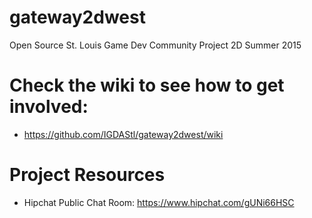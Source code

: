 # gateway2dwest
Open Source St. Louis Game Dev Community Project 2D Summer 2015

# Check the wiki to see how to get involved:
* https://github.com/IGDAStl/gateway2dwest/wiki

# Project Resources
* Hipchat Public Chat Room: https://www.hipchat.com/gUNi66HSC

